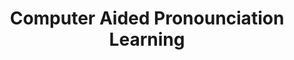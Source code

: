 ---
title: "Computer Aided Pronounciation Learning"

categories: ['NLP']

tags: ['computer','aided', 'computer-aided', 'pronounciation', 'learning']

arwords: 'تعلم النطق بمساعدة الحاسوب'

arexps: []

enwords: ['Computer Aided Pronounciation Learning']

enexps: []

arlexicons: 'ع'

enlexicons: ['C']

authors: ['Ruqayya Roshdy']

translators: ['Tarek Oraby']

citations: ['دليل أكسفورد في السانيات الحاسوبية']

sources: ['المنظمة العربية للترجمة']

slug: ""
---